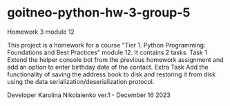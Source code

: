 # goitneo-python-hw-3-group-5

Homework 3 module 12

This project is a homework for a course "Tier 1. Python Programming: Foundations and Best Practices" module 12. It contains 2 tasks. Task 1 Extend the helper console bot from the previous homework assignment and add an option to enter birthday date of the contact. Extra Task Add the functionality of saving the address book to disk and restoring it from disk using the data serialization/deserialization protocol.

Developer Karolina Nikolaienko ver.1 - December 16 2023